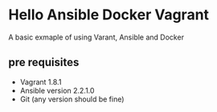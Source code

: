 # Hello Ansible Docker Vagrant
A basic exmaple of using Varant, Ansible and Docker 

## pre requisites
- Vagrant 1.8.1
- Ansible version 2.2.1.0
- Git (any version should be fine)


